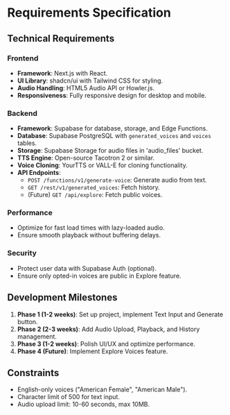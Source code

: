 # Requirements Specification

## Technical Requirements

### Frontend
- **Framework**: Next.js with React.
- **UI Library**: shadcn/ui with Tailwind CSS for styling.
- **Audio Handling**: HTML5 Audio API or Howler.js.
- **Responsiveness**: Fully responsive design for desktop and mobile.

### Backend
- **Framework**: Supabase for database, storage, and Edge Functions.
- **Database**: Supabase PostgreSQL with `generated_voices` and `voices` tables.
- **Storage**: Supabase Storage for audio files in 'audio_files' bucket.
- **TTS Engine**: Open-source Tacotron 2 or similar.
- **Voice Cloning**: YourTTS or VALL-E for cloning functionality.
- **API Endpoints**:
  - `POST /functions/v1/generate-voice`: Generate audio from text.
  - `GET /rest/v1/generated_voices`: Fetch history.
  - (Future) `GET /api/explore`: Fetch public voices.

### Performance
- Optimize for fast load times with lazy-loaded audio.
- Ensure smooth playback without buffering delays.

### Security
- Protect user data with Supabase Auth (optional).
- Ensure only opted-in voices are public in Explore feature.

## Development Milestones
1. **Phase 1 (1-2 weeks)**: Set up project, implement Text Input and Generate button.
2. **Phase 2 (2-3 weeks)**: Add Audio Upload, Playback, and History management.
3. **Phase 3 (1-2 weeks)**: Polish UI/UX and optimize performance.
4. **Phase 4 (Future)**: Implement Explore Voices feature.

## Constraints
- English-only voices ("American Female", "American Male").
- Character limit of 500 for text input.
- Audio upload limit: 10-60 seconds, max 10MB.